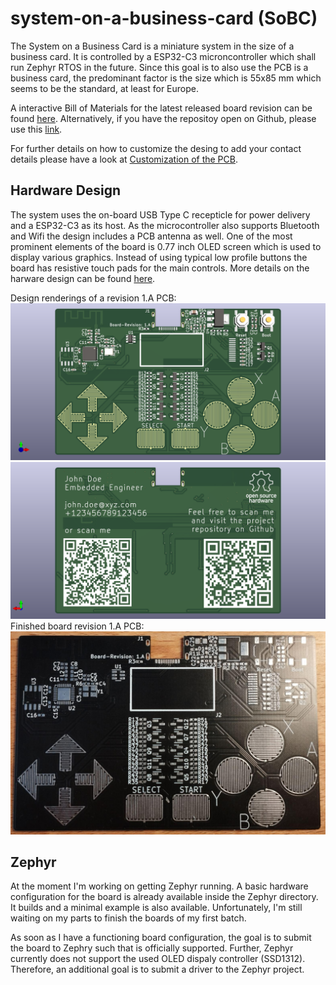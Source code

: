 # system-on-a-business-card (SoBC)

The System on a Business Card is a miniature system in the size of a business card.
It is controlled by a ESP32-C3 microncontroller which shall run Zephyr RTOS in the future.
Since this goal is to also use the PCB is a business card, the predominant factor is the size which is 55x85 mm which seems to be the standard, at least for Europe.

A interactive Bill of Materials for the latest released board revision can be found [here](KiCAD/system-on-a-business-card/bom/ibom.html).
Alternatively, if you have the repositoy open on Github, please use this [link](https://htmlpreview.github.io0/?https://github.com/epsilon-0311/system-on-a-business-card/blob/main/KiCAD/system-on-a-business-card/bom/ibom.html). 

For further details on how to customize the desing to add your contact details please have a look at [Customization of the PCB](KiCAD/doc/README.md#Customization-of-the-PCB).

## Hardware Design

The system uses the on-board USB Type C recepticle for power delivery and a ESP32-C3 as its host.
As the microcontroller also supports Bluetooth and Wifi the design includes a PCB antenna as well.
One of the most prominent elements of the board is 0.77 inch OLED screen which is used to display various graphics.
Instead of using typical low profile buttons the board has resistive touch pads for the main controls.
More details on the harware design can be found [here](KiCAD/doc/README.md).

Design renderings of a revision 1.A PCB:
![PCB_Top](KiCAD/doc/img/pcb_top.png)
![PCB_Bottom](KiCAD/doc/img/pcb_bottom.png)
Finished board revision 1.A PCB:
![board_picture_rev_1_A](KiCAD/doc/img/board_picture_rev_1_A.jpeg)

## Zephyr
At the moment I'm working on getting Zephyr running.
A basic hardware configuration for the board is already available inside the Zephyr directory.
It builds and a minimal example is also available.
Unfortunately, I'm still waiting on my parts to finish the boards of my first batch.

As soon as I have a functioning board configuration, the goal is to submit the board to Zephry such that is officially supported.
Further, Zephyr currently does not support the used OLED dispaly controller (SSD1312).
Therefore, an additional goal is to submit a driver to the Zephyr project.